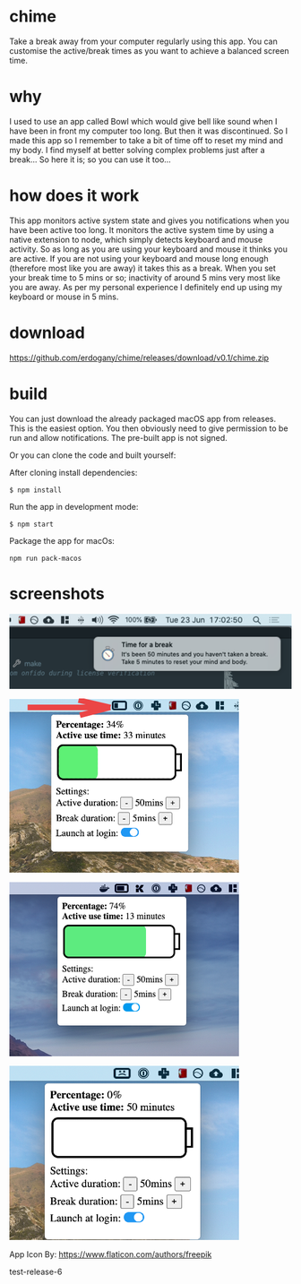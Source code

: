 # chime
Take a break away from your computer regularly using this app. You can customise the active/break times as you want to achieve a balanced screen time. 

# why
I used to use an app called Bowl which would give bell like sound when I have been in front my computer too long. But then it was discontinued.  So I made this app so I remember to take a bit of time off to reset my mind and my body. I find myself at better solving complex problems just after a break... So here it is; so you can use it too...

# how does it work
This app monitors active system state and gives you notifications when you have been active too long. It monitors the active system time by using a native extension to node, which simply detects keyboard and mouse activity. So as long as you are using your keyboard and mouse it thinks you are active. If you are not using your keyboard and mouse long enough (therefore most like you are away) it takes this as a break. When you set your break time to 5 mins or so; inactivity of around 5 mins very most like you are away. As per my personal experience I definitely end up using my keyboard or mouse in 5 mins.

# download
https://github.com/erdogany/chime/releases/download/v0.1/chime.zip

# build
You can just download the already packaged macOS app from releases. This is the easiest option. You then obviously need to give permission to be run and allow notifications. The pre-built app is not signed. 

Or you can clone the code and built yourself:

After cloning install dependencies:
```
$ npm install
```

Run the app in development mode:

```
$ npm start
```

Package the app for macOs:

```
npm run pack-macos
```

# screenshots

![how notification looks](https://github.com/erdogany/chime/blob/master/assets/ss-0.png?raw=true)


![how app looks](https://github.com/erdogany/chime/blob/master/assets/ss-1.png?raw=true)


![how app looks](https://github.com/erdogany/chime/blob/master/assets/ss-2.png?raw=true)

![how app looks](https://github.com/erdogany/chime/blob/master/assets/ss-3.png?raw=true)


App Icon By:
https://www.flaticon.com/authors/freepik

test-release-6
